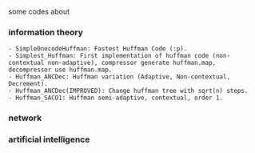 some codes about


### information theory
    - SimpleOnecodeHuffman: Fastest Huffman Code (:p).
    - Simplest_Huffman: First implementation of huffman code (non-contextual non-adaptive), compressor generate huffman.map, decompressor use huffman.map.
    - Huffman_ANCDec: Huffman variation (Adaptive, Non-contextual, Decrement). 
    - Huffman_ANCDec(IMPROVED): Change huffman tree with sqrt(n) steps.
    - Huffman_SACO1: Huffman semi-adaptive, contextual, order 1.

### network


### artificial intelligence